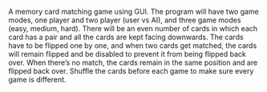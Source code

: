 A memory card matching game using GUI. The program will have two game modes, one player and two player (user vs AI), and three game modes (easy, medium, hard). 
There will be an even number of cards in which each card has a pair and all the cards are kept facing downwards. The cards have to be flipped one by one, and 
when two cards get matched, the cards will remain flipped and be disabled to prevent it from being flipped back over. When there’s no match, the cards remain in 
the same position and are flipped back over. Shuffle the cards before each game to make sure every game is different. 
